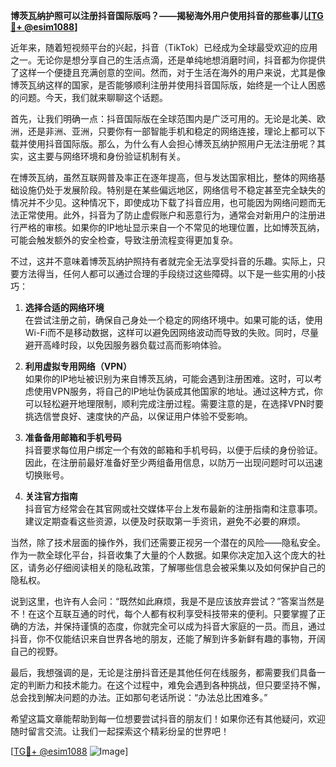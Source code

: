**博茨瓦纳护照可以注册抖音国际版吗？——揭秘海外用户使用抖音的那些事儿[[TG💪+ @esim1088](https://t.me/s/esim1088)]**

近年来，随着短视频平台的兴起，抖音（TikTok）已经成为全球最受欢迎的应用之一。无论你是想分享自己的生活点滴，还是单纯地想消磨时间，抖音都为你提供了这样一个便捷且充满创意的空间。然而，对于生活在海外的用户来说，尤其是像博茨瓦纳这样的国家，是否能够顺利注册并使用抖音国际版，始终是一个让人困惑的问题。今天，我们就来聊聊这个话题。

首先，让我们明确一点：抖音国际版在全球范围内是广泛可用的。无论是北美、欧洲，还是非洲、亚洲，只要你有一部智能手机和稳定的网络连接，理论上都可以下载并使用抖音国际版。那么，为什么有人会担心博茨瓦纳护照用户无法注册呢？其实，这主要与网络环境和身份验证机制有关。

在博茨瓦纳，虽然互联网普及率正在逐年提高，但与发达国家相比，整体的网络基础设施仍处于发展阶段。特别是在某些偏远地区，网络信号不稳定甚至完全缺失的情况并不少见。这种情况下，即使成功下载了抖音应用，也可能因为网络问题而无法正常使用。此外，抖音为了防止虚假账户和恶意行为，通常会对新用户的注册进行严格的审核。如果你的IP地址显示来自一个不常见的地理位置，比如博茨瓦纳，可能会触发额外的安全检查，导致注册流程变得更加复杂。

不过，这并不意味着博茨瓦纳护照持有者就完全无法享受抖音的乐趣。实际上，只要方法得当，任何人都可以通过合理的手段绕过这些障碍。以下是一些实用的小技巧：

1. **选择合适的网络环境**  
   在尝试注册之前，确保自己身处一个稳定的网络环境中。如果可能的话，使用Wi-Fi而不是移动数据，这样可以避免因网络波动而导致的失败。同时，尽量避开高峰时段，以免因服务器负载过高而影响体验。

2. **利用虚拟专用网络（VPN）**  
   如果你的IP地址被识别为来自博茨瓦纳，可能会遇到注册困难。这时，可以考虑使用VPN服务，将自己的IP地址伪装成其他国家的地址。通过这种方式，你可以轻松避开地理限制，顺利完成注册过程。需要注意的是，在选择VPN时要挑选信誉良好、速度快的产品，以保证用户体验不受影响。

3. **准备备用邮箱和手机号码**  
   抖音要求每位用户绑定一个有效的邮箱和手机号码，以便于后续的身份验证。因此，在注册前最好准备好至少两组备用信息，以防万一出现问题时可以迅速切换账号。

4. **关注官方指南**  
   抖音官方经常会在其官网或社交媒体平台上发布最新的注册指南和注意事项。建议定期查看这些资源，以便及时获取第一手资讯，避免不必要的麻烦。

当然，除了技术层面的操作外，我们还需要正视另一个潜在的风险——隐私安全。作为一款全球化平台，抖音收集了大量的个人数据。如果你决定加入这个庞大的社区，请务必仔细阅读相关的隐私政策，了解哪些信息会被采集以及如何保护自己的隐私权。

说到这里，也许有人会问：“既然如此麻烦，我是不是应该放弃尝试？”答案当然是不！在这个互联互通的时代，每个人都有权利享受科技带来的便利。只要掌握了正确的方法，并保持谨慎的态度，你就完全可以成为抖音大家庭的一员。而且，通过抖音，你不仅能结识来自世界各地的朋友，还能了解到许多新鲜有趣的事物，开阔自己的视野。

最后，我想强调的是，无论是注册抖音还是其他任何在线服务，都需要我们具备一定的判断力和技术能力。在这个过程中，难免会遇到各种挑战，但只要坚持不懈，总会找到解决问题的办法。正如那句老话所说：“办法总比困难多。”

希望这篇文章能帮助到每一位想要尝试抖音的朋友们！如果你还有其他疑问，欢迎随时留言交流。让我们一起探索这个精彩纷呈的世界吧！

[[TG💪+ @esim1088](https://t.me/s/esim1088) ![Image](https://i.postimg.cc/4NQfJmqS/Snipaste-2025-05-13-00-14-12.png)]